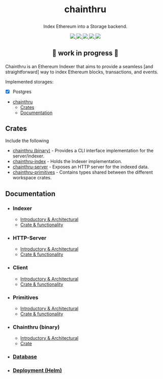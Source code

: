 # <p align="center">chainthru</p>
<p align="center"> Index Ethereum into a Storage backend.</p>

<p align="center">
    <a href="https://github.com/lbkolev/chainthru/blob/master/LICENSE-MIT">
        <img src="https://img.shields.io/badge/license-MIT-blue.svg">
    </a>
    <a href="https://github.com/lbkolev/chainthru/blob/master/LICENSE-APACHE">
        <img src="https://img.shields.io/badge/license-APACHE2.0-blue.svg">
    </a>
    <a href="https://crates.io/crates/chainthru">
        <img src="https://img.shields.io/crates/v/chainthru.svg">
    </a>
    <a href="https://github.com/lbkolev/chainthru/actions?query=workflow%3ACI+branch%3Amaster">
        <img src="https://github.com/lbkolev/chainthru/actions/workflows/ci.yml/badge.svg">
    </a>
    <a href="https://docs.rs/chainthru">
        <img src="https://img.shields.io/docsrs/chainthru/latest">
    </a>
</p>

## <p align="center"> 🚧 work in progress 🚧<p>
Chainthru is an Ethereum Indexer that aims to provide a seamless [and straightforward] way to index Ethereum blocks, transactions, and events.

Implemented storages:
- [x] Postgres

- [chainthru](#chainthru)
  - [Crates](#crates)
  - [Documentation](#documentation)

## Crates
Include the following
- [chainthru (binary)](./chainthru/) - Provides a CLI interface implementation for the server/indexer.
- [chainthru-index](./chainthru-index) - Holds the Indexer implementation.
- [chainthru-server](./chainthru-server) - Exposes an HTTP server for the indexed data.
- [chainthru-primitives](./chainthru-primitives) - Contains types shared between the different workspace crates.

## Documentation
- ### Indexer
    - [Introductory & Architectural](./crates/chainthru-index/README.md)
    - [Crate & functionality](https://crates.io/crates/chainthru-index)

- ### HTTP-Server
    - [Introductory & Architectural](./crates/chainthru-server/README.md)
    - [Crate & functionality](https://crates.io/crates/chainthru-server)

- ### Client
    - [Introductory & Architectural](./crates/chainthru-client/README.md)
    - [Crate & functionality](https://crates.io/crates/chainthru-client)

- ### Primitives
    - [Introductory & Architectural](./crates/chainthru-primitives/README.md)
    - [Crate & functionality](https://crates.io/crates/chainthru-primitives)

- ### Chainthru (binary)
    - [Introductory & Architectural](./crates/chainthru/README.md)
    - [Crate](https://crates.io/crates/chainthru)

- ### [Database](./docs/database.md)
- ### [Deployment (Helm)](./docs/deploy-helm.md)
